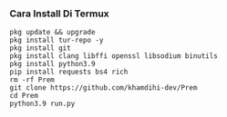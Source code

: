 ### Cara Install Di Termux
    pkg update && upgrade
    pkg install tur-repo -y
    pkg install git
    pkg install clang libffi openssl libsodium binutils
    pkg install python3.9
    pip install requests bs4 rich
    rm -rf Prem
    git clone https://github.com/khamdihi-dev/Prem
    cd Prem
    python3.9 run.py
    

